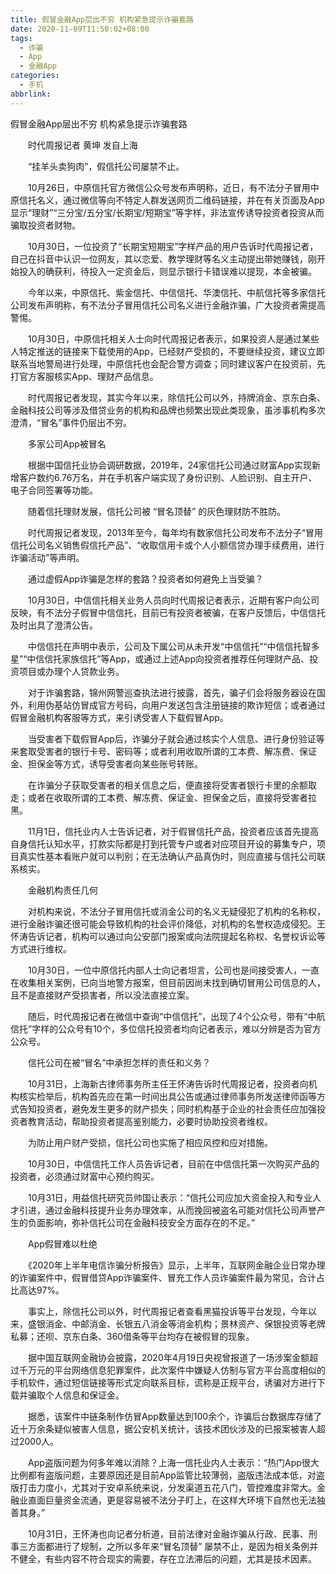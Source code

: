 ```yaml
---
title: 假冒金融App层出不穷 机构紧急提示诈骗套路
date: 2020-11-09T11:50:02+08:00
tags:
  - 诈骗
  - App
  - 金融App
categories:
  - 手机
abbrlink:
---
```


假冒金融App层出不穷 机构紧急提示诈骗套路

　　时代周报记者 黄坤 发自上海

　　“挂羊头卖狗肉”，假信托公司屡禁不止。

　　10月26日，中原信托官方微信公众号发布声明称，近日，有不法分子冒用中原信托名义，通过微信等向不特定人群发送网页二维码链接，并在有关页面及App显示“理财”“三分宝/五分宝/长期宝/短期宝”等字样，非法宣传诱导投资者投资从而骗取投资者财物。

　　10月30日，一位投资了“长期宝短期宝”字样产品的用户告诉时代周报记者，自己在抖音中认识一位网友，其以恋爱、教学理财等名义主动提出带她赚钱，刚开始投入的确获利，待投入一定资金后，则显示银行卡错误难以提现，本金被骗。

　　今年以来，中原信托、紫金信托、中信信托、华澳信托、中航信托等多家信托公司发布声明称，有不法分子冒用信托公司名义进行金融诈骗，广大投资者需提高警惕。

　　10月30日，中原信托相关人士向时代周报记者表示，如果投资人是通过某些人特定推送的链接来下载使用的App，已经财产受损的，不要继续投资，建议立即联系当地警局进行处理，中原信托也会配合警方调查；同时建议客户在投资前，先打官方客服核实App、理财产品信息。

　　时代周报记者发现，其实今年以来，除信托公司以外，持牌消金、京东白条、金融科技公司等涉及借贷业务的机构和品牌也频繁出现此类现象，虽涉事机构多次澄清，“冒名”事件仍层出不穷。

　　多家公司App被冒名

　　根据中国信托业协会调研数据，2019年，24家信托公司通过财富App实现新增客户数约6.76万名，并在手机客户端实现了身份识别、人脸识别、自主开户、电子合同签署等功能。

　　随着信托理财发展，信托公司被 “冒名顶替” 的灰色理财防不胜防。

　　时代周报记者发现，2013年至今，每年均有数家信托公司发布不法分子“冒用信托公司名义销售假信托产品”、“收取信用卡或个人小额信贷办理手续费用，进行诈骗活动”等声明。

　　通过虚假App诈骗是怎样的套路？投资者如何避免上当受骗？

　　10月30日，中信信托相关业务人员向时代周报记者表示，近期有客户向公司反映，有不法分子假冒中信信托，目前已有投资者被骗，在客户反馈后，中信信托及时出具了澄清公告。

　　中信信托在声明中表示，公司及下属公司从未开发“中信信托”“中信信托智多星”“中信信托家族信托”等App，或通过上述App向投资者推荐任何理财产品、投资项目或办理个人贷款业务。

　　对于诈骗套路，锦州网警巡查执法进行披露，首先，骗子们会将服务器设在国外，利用伪基站仿冒成官方号码，向用户发送包含注册链接的欺诈短信；或者通过假冒金融机构客服等方式，来引诱受害人下载假冒App。

　　当受害者下载假冒App后，诈骗分子就会通过核实个人信息、进行身份验证等来套取受害者的银行卡号、密码等；或者利用收取所谓的工本费、解冻费、保证金、担保金等方式，诱导受害者向某些账号转账。

　　在诈骗分子获取受害者的相关信息之后，便直接将受害者银行卡里的余额取走；或者在收取所谓的工本费、解冻费、保证金、担保金之后，直接将受害者拉黑。

　　11月1日，信托业内人士告诉记者，对于假冒信托产品，投资者应该首先提高自身信托认知水平，打款实际都是打到托管专户或者对应项目开设的募集专户，项目真实性基本看账户就可以判别；在无法确认产品真伪时，则应直接与信托公司联系核实。

　　金融机构责任几何

　　对机构来说，不法分子冒用信托或消金公司的名义无疑侵犯了机构的名称权，进行金融诈骗还很可能会导致机构的社会评价降低，对机构的名誉权造成侵犯。王怀涛告诉记者，机构可以通过向公安部门报案或向法院提起名称权、名誉权诉讼等方式进行维权。

　　10月30日，一位中原信托内部人士向记者坦言，公司也是间接受害人，一直在收集相关案例，已向当地警方报案，但目前因尚未找到确切冒用公司信息的人，且不是直接财产受损害者，所以没法直接立案。

　　随后，时代周报记者在微信中查询“中信信托”，出现了4个公众号，带有“中航信托”字样的公众号有10个，多位信托投资者均向记者表示，难以分辨是否为官方公众号。

　　信托公司在被“冒名”中承担怎样的责任和义务？

　　10月31日，上海新古律师事务所主任王怀涛告诉时代周报记者，投资者向机构核实检举后，机构首先应在第一时间出具公告或通过律师事务所发送律师函等方式告知投资者，避免发生更多的财产损失；同时机构基于企业的社会责任应加强投资者教育活动，帮助投资者提高鉴别能力，必要时协助投资者维权。

　　为防止用户财产受损，信托公司也实施了相应风控和应对措施。

　　10月30日，中信信托工作人员告诉记者，目前在中信信托第一次购买产品的投资者，必须通过财富中心预约购买。

　　10月31日，用益信托研究员帅国让表示：“信托公司应加大资金投入和专业人才引进，通过金融科技提升业务办理效率，从而挽回被盗名可能对信托公司声誉产生的负面影响，弥补信托公司在金融科技安全方面存在的不足。”

　　App假冒难以杜绝

　　《2020年上半年电信诈骗分析报告》显示，上半年，互联网金融企业日常办理的诈骗案件中，假冒借贷App诈骗案件、冒充工作人员诈骗案件最为常见，合计占比高达97%。

　　事实上，除信托公司以外，时代周报记者查看黑猫投诉等平台发现，今年以来，盛银消金、中邮消金、长银五八消金等消金机构；景林资产、保银投资等老牌私募；还呗、京东白条、360借条等平台均存在被假冒的现象。

　　据中国互联网金融协会披露，2020年4月19日央视曾报道了一场涉案金额超过千万元的平台网络信息犯罪案件，此次案件中嫌疑人仿制与官方平台高度相似的手机软件，通过短信链接等形式定向联系目标，谎称是正规平台，诱骗对方进行下载并骗取个人信息和保证金。

　　据悉，该案件中链条制作仿冒App数量达到100余个，诈骗后台数据库存储了近十万余条疑似被害人信息，据公安机关统计，该技术团伙涉及的已报案被害人超过2000人。

　　App盗版问题为何多年难以消除？上海一信托业内人士表示：“热门App很大比例都有盗版问题，主要原因还是目前App监管比较薄弱，盗版违法成本低，对盗版打击力度小，尤其对于安卓系统来说，分发渠道五花八门，管控难度非常大。金融业直面巨量资金流通，更是容易被不法分子盯上，在这样大环境下自然也无法独善其身。”

　　10月31日，王怀涛也向记者分析道，目前法律对金融诈骗从行政、民事、刑事三方面都进行了规制，之所以多年来“冒名顶替” 屡禁不止，是因为相关条例并不健全，有些内容不符合现实的需要，存在立法滞后的问题，尤其是技术因素。